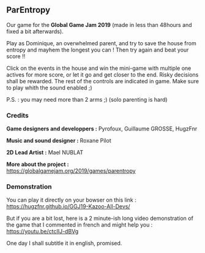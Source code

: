 ## ParEntropy

Our game for the **Global Game Jam 2019** (made in less than 48hours and fixed a bit afterwards).


Play as Dominique, an overwhelmed parent, and try to save the house from entropy and mayhem the longest you can ! Then try again and beat your score !!

Click on the events in the house and win the mini-game with multiple one actives for more score, or let it go and get closer to the end. Risky decisions shall be rewarded. 
The rest of the controls are indicated in game. Make sure to play whith the sound enabled ;)

P.S. : you may need more than 2 arms ;) (solo parenting is hard)




### Credits

**Game designers and developpers :** Pyrofoux, Guillaume GROSSE, HugzFnr

**Music and sound designer :** Roxane Pilot

**2D Lead Artist :** Mael NUBLAT

**More about the project :** https://globalgamejam.org/2019/games/parentropy


### Demonstration

You can play it directly on your bowser on this link : https://hugzfnr.github.io/GGJ19-Kazoo-All-Devs/

But if you are a bit lost, here is a 2 minute-ish long video demonstration of the game that I commented in french and might help you : https://youtu.be/ctcIIJ-dBVg

One day I shall subtitle it in english, promised.

